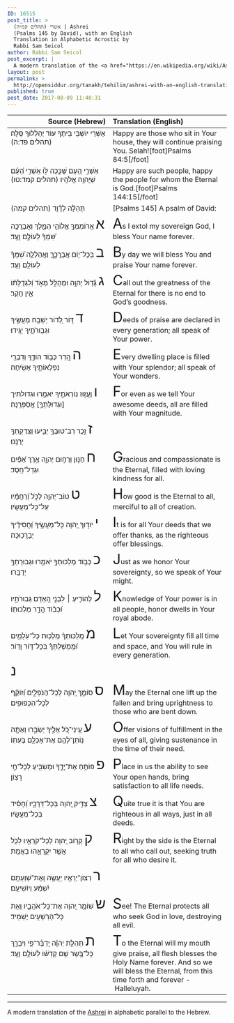 ```yaml
---
ID: 16515
post_title: >
  (אשרי (תהלים קמ״ה | Ashrei
  (Psalms 145 by David), with an English
  Translation in Alphabetic Acrostic by
  Rabbi Sam Seicol
author: Rabbi Sam Seicol
post_excerpt: |
  A modern translation of the <a href="https://en.wikipedia.org/wiki/Ashrei">Ashrei</a> in alphabetic parallel to the Hebrew.
layout: post
permalink: >
  http://opensiddur.org/tanakh/tehilim/ashrei-with-an-english-translation-in-acrostic-by-rabbi-sam-seicol/
published: true
post_date: 2017-08-09 11:40:31
---
```

<table style="margin-left: auto;margin-right: auto;" class="draggable">
<thead><tr><th id="x" style="text-align: right;">Source (Hebrew)</th><th style="text-align: left;">Translation (English)</th></tr></thead>
<tbody>
<tr>
<td style="vertical-align:top;" width="46%">
<div class="liturgy"><span lang="he">
אַשְׁרֵי יוֹשְׁבֵי בֵיתֶךָ עוֹד יְהַלְלוּךָ סֶּלָה׃ (תהלים פד:ה)
</span></div>
</td>
 
<td style="vertical-align:top;" width="53%">
<div class="english">
Happy are those who sit in Your house, they will continue praising You. Selah![foot]Psalms 84:5[/foot]
</div></td>
</tr>


<tr>
<td style="vertical-align:top;" width="46%">
<div class="liturgy"><span lang="he">
אַשְׁרֵ֣י הָ֭עָם שֶׁכָּ֣כָה לּ֑וֹ אַֽשְׁרֵ֥י הָ֝עָ֗ם שֶׁיֲהוָ֥ה אֱלֹהָֽיו׃ (תהלים קמד:טו)
    </span></div>
</td>
 
<td style="vertical-align:top;" width="53%">
<div class="english">
Happy are such people, happy the people for whom the Eternal is God.[foot]Psalms 144:15[/foot]
</div></td>
</tr>


<tr>
<td style="vertical-align:top;" width="46%">
<div class="liturgy"><span lang="he">
(תהלים קמה) תְּהִלָּ֗ה לְדָ֫וִ֥ד 
</span></div>
</td>
 
<td style="vertical-align:top;" width="53%">
<div class="english">
[Psalms 145] A psalm of David:
</div></td>
</tr>


<tr>
<td style="vertical-align:top;" width="46%">
<div class="liturgy"><span lang="he">
<span style="font-size:xx-large;">א</span>&nbsp;אֲרוֹמִמְךָ֣ אֱלוֹהַ֣י הַמֶּ֑לֶךְ וַאֲבָרֲכָ֥ה שִׁ֝מְךָ֗ לְעוֹלָ֥ם וָעֶֽד׃ 
</span></div>
</td>
 
<td style="vertical-align:top;" width="53%">
<div class="english">
<span style="font-size:xx-large;">A</span>s I extol my sovereign God, I bless Your name forever.
</div></td>
</tr>


<tr>
<td style="vertical-align:top;" width="46%">
<div class="liturgy"><span lang="he">
<span style="font-size:xx-large;">ב</span>&nbsp;בְּכָל־י֥וֹם אֲבָרֲכֶ֑ךָּ וַאֲהַלְלָ֥ה שִׁ֝מְךָ֗ לְעוֹלָ֥ם וָעֶֽד׃ 
</span></div>
</td>
 
<td style="vertical-align:top;" width="53%">
<div class="english">
<span style="font-size:xx-large;">B</span>y day we will bless You and praise Your name forever.
</div></td>
</tr>


<tr>
<td style="vertical-align:top;" width="46%">
<div class="liturgy"><span lang="he">
<span style="font-size:xx-large;">ג</span>&nbsp;גָּ֘ד֤וֹל יְהוָ֣ה וּמְהֻלָּ֣ל מְאֹ֑ד וְ֝לִגְדֻלָּת֗וֹ אֵ֣ין חֵֽקֶר׃ 
</span></div>
</td>
 
<td style="vertical-align:top;" width="53%">
<div class="english">
<span style="font-size:xx-large;">C</span>all out the greatness of the Eternal for there is no end to God’s goodness.
</div></td>
</tr>


<tr>
<td style="vertical-align:top;" width="46%">
<div class="liturgy"><span lang="he">
<span style="font-size:xx-large;">ד</span>&nbsp;דּ֣וֹר לְ֭דוֹר יְשַׁבַּ֣ח מַעֲשֶׂ֑יךָ וּגְב֖וּרֹתֶ֣יךָ יַגִּֽידוּ׃ 
</span></div>
</td>
 
<td style="vertical-align:top;" width="53%">
<div class="english">
<span style="font-size:xx-large;">D</span>eeds of praise are declared in every generation; all speak of Your power.
</div></td>
</tr>


<tr>
<td style="vertical-align:top;" width="46%">
<div class="liturgy"><span lang="he">
<span style="font-size:xx-large;">ה</span>&nbsp;הֲ֭דַר כְּב֣וֹד הוֹדֶ֑ךָ וְדִבְרֵ֖י נִפְלְאוֹתֶ֣יךָ אָשִֽׂיחָה׃ 
</span></div>
</td>
 
<td style="vertical-align:top;" width="53%">
<div class="english">
<span style="font-size:xx-large;">E</span>very dwelling place is filled with Your splendor; all speak of Your wonders.
</div></td>
</tr>


<tr>
<td style="vertical-align:top;" width="46%">
<div class="liturgy"><span lang="he">
<span style="font-size:xx-large;">ו</span>&nbsp;וֶעֱז֣וּז נוֹרְאֹתֶ֣יךָ יֹאמֵ֑רוּ וגדולתיך [וּגְדוּלָּתְךָ֥] אֲסַפְּרֶֽנָּה׃ 
</span></div>
</td>
 
<td style="vertical-align:top;" width="53%">
<div class="english">
<span style="font-size:xx-large;">F</span>or even as we tell Your awesome deeds, all are filled with Your magnitude.
</div></td>
</tr>


<tr>
<td style="vertical-align:top;" width="46%">
<div class="liturgy"><span lang="he">
<span style="font-size:xx-large;">ז</span>&nbsp;זֵ֣כֶר רַב־טוּבְךָ֣ יַבִּ֑יעוּ וְצִדְקָתְךָ֥ יְרַנֵּֽנוּ׃ 
</span></div>
</td>
 
<td style="vertical-align:top;" width="53%">
<div class="english">

</div></td>
</tr>


<tr>
<td style="vertical-align:top;" width="46%">
<div class="liturgy"><span lang="he">
<span style="font-size:xx-large;">ח</span>&nbsp;חַנּ֣וּן וְרַח֣וּם יְהוָ֑ה אֶ֥רֶךְ אַ֝פַּ֗יִם וּגְדָל־חָֽסֶד׃ 
</span></div>
</td>
 
<td style="vertical-align:top;" width="53%">
<div class="english">
<span style="font-size:xx-large;">G</span>racious and compassionate is the Eternal, filled with loving kindness for all.
</div></td>
</tr>


<tr>
<td style="vertical-align:top;" width="46%">
<div class="liturgy"><span lang="he">
<span style="font-size:xx-large;">ט</span>&nbsp;טוֹב־יְהוָ֥ה לַכֹּ֑ל וְ֝רַחֲמָ֗יו עַל־כָּל־מַעֲשָֽׂיו׃ 
</span></div>
</td>
 
<td style="vertical-align:top;" width="53%">
<div class="english">
<span style="font-size:xx-large;">H</span>ow good is the Eternal to all, merciful to all of creation.
</div></td>
</tr>


<tr>
<td style="vertical-align:top;" width="46%">
<div class="liturgy"><span lang="he">
<span style="font-size:xx-large;">י</span>&nbsp;יוֹד֣וּךָ יְ֭הוָה כָּל־מַעֲשֶׂ֑יךָ וַ֝חֲסִידֶ֗יךָ יְבָרֲכֽוּכָה׃ 
</span></div>
</td>
 
<td style="vertical-align:top;" width="53%">
<div class="english">
<span style="font-size:xx-large;">I</span>t is for all Your deeds that we offer thanks, as the righteous offer blessings.
</div></td>
</tr>


<tr>
<td style="vertical-align:top;" width="46%">
<div class="liturgy"><span lang="he">
<span style="font-size:xx-large;">כ</span>&nbsp;כְּב֣וֹד מַלְכוּתְךָ֣ יֹאמֵ֑רוּ וּגְבוּרָתְךָ֥ יְדַבֵּֽרוּ׃ 
</span></div>
</td>
 
<td style="vertical-align:top;" width="53%">
<div class="english">
<span style="font-size:xx-large;">J</span>ust as we honor Your sovereignty, so we speak of Your might.
</div></td>
</tr>


<tr>
<td style="vertical-align:top;" width="46%">
<div class="liturgy"><span lang="he">
<span style="font-size:xx-large;">ל</span>&nbsp;לְהוֹדִ֤יעַ ׀ לִבְנֵ֣י הָ֭אָדָם גְּבוּרֹתָ֑יו וּ֝כְב֗וֹד הֲדַ֣ר מַלְכוּתֽוֹ׃ 
</span></div>
</td>
 
<td style="vertical-align:top;" width="53%">
<div class="english">
<span style="font-size:xx-large;">K</span>nowledge of Your power is in all people, honor dwells in Your royal abode.
</div></td>
</tr>


<tr>
<td style="vertical-align:top;" width="46%">
<div class="liturgy"><span lang="he">
<span style="font-size:xx-large;">מ</span>&nbsp;מַֽלְכוּתְךָ֗ מַלְכ֥וּת כָּל־עֹֽלָמִ֑ים וּ֝מֶֽמְשֶׁלְתְּךָ֗ בְּכָל־דּ֥וֹר וָדֽוֹר׃ 
</span></div>
</td>
 
<td style="vertical-align:top;" width="53%">
<div class="english">
<span style="font-size:xx-large;">L</span>et Your sovereignty fill all time and space, and You will rule in every generation.
</div></td>
</tr>


<tr>
<td style="vertical-align:top;" width="46%">
<div class="liturgy"><span lang="he">
<span style="font-size:xx-large;">נ</span>&nbsp;
</span></div>
</td>
 
<td style="vertical-align:top;" width="53%">
<div class="english">

</div></td>
</tr>


<tr>
<td style="vertical-align:top;" width="46%">
<div class="liturgy"><span lang="he">
<span style="font-size:xx-large;">ס</span>&nbsp;סוֹמֵ֣ךְ יְ֭הוָה לְכָל־הַנֹּפְלִ֑ים וְ֝זוֹקֵ֗ף לְכָל־הַכְּפוּפִֽים׃ 
</span></div>
</td>
 
<td style="vertical-align:top;" width="53%">
<div class="english">
<span style="font-size:xx-large;">M</span>ay the Eternal one lift up the fallen and bring uprightness to those who are bent down.
</div></td>
</tr>


<tr>
<td style="vertical-align:top;" width="46%">
<div class="liturgy"><span lang="he">
<span style="font-size:xx-large;">ע</span>&nbsp;עֵֽינֵי־כֹ֭ל אֵלֶ֣יךָ יְשַׂבֵּ֑רוּ וְאַתָּ֤ה נֽוֹתֵן־לָהֶ֖ם אֶת־אָכְלָ֣ם בְּעִתּֽוֹ׃ 
</span></div>
</td>
 
<td style="vertical-align:top;" width="53%">
<div class="english">
<span style="font-size:xx-large;">O</span>ffer visions of fulfillment in the eyes of all, giving sustenance in the time of their need.
</div></td>
</tr>


<tr>
<td style="vertical-align:top;" width="46%">
<div class="liturgy"><span lang="he">
<span style="font-size:xx-large;">פ</span>&nbsp;פּוֹתֵ֥חַ אֶת־יׇדֶ֑ךָ וּמַשְׂבִּ֖יעַ לְכָל־חַ֣י רָצֽוֹן׃ 
</span></div>
</td>
 
<td style="vertical-align:top;" width="53%">
<div class="english">
<span style="font-size:xx-large;">P</span>lace in us the ability to see Your open hands, bring satisfaction to all life needs.
</div></td>
</tr>


<tr>
<td style="vertical-align:top;" width="46%">
<div class="liturgy"><span lang="he">
<span style="font-size:xx-large;">צ</span>&nbsp;צַדִּ֣יק יְ֭הוָה בְּכָל־דְּרָכָ֑יו וְ֝חָסִ֗יד בְּכָל־מַעֲשָֽׂיו׃ 
</span></div>
</td>
 
<td style="vertical-align:top;" width="53%">
<div class="english">
<span style="font-size:xx-large;">Q</span>uite true it is that You are righteous in all ways, just in all deeds.
</div></td>
</tr>


<tr>
<td style="vertical-align:top;" width="46%">
<div class="liturgy"><span lang="he">
<span style="font-size:xx-large;">ק</span>&nbsp;קָר֣וֹב יְ֭הוָה לְכָל־קֹרְאָ֑יו לְכֹ֤ל אֲשֶׁ֖ר יִקְרָאֻ֣הוּ בֶאֱמֶֽת׃ 
</span></div>
</td>
 
<td style="vertical-align:top;" width="53%">
<div class="english">
<span style="font-size:xx-large;">R</span>ight by the side is the Eternal to all who call out, seeking truth for all who desire it.
</div></td>
</tr>


<tr>
<td style="vertical-align:top;" width="46%">
<div class="liturgy"><span lang="he">
<span style="font-size:xx-large;">ר</span>&nbsp;רְצוֹן־יְרֵאָ֥יו יַעֲשֶׂ֑ה וְֽאֶת־שַׁוְעָתָ֥ם יִ֝שְׁמַ֗ע וְיוֹשִׁיעֵֽם׃ 
</span></div>
</td>
 
<td style="vertical-align:top;" width="53%">
<div class="english">

</div></td>
</tr>


<tr>
<td style="vertical-align:top;" width="46%">
<div class="liturgy"><span lang="he">
<span style="font-size:xx-large;">ש</span>&nbsp;שׁוֹמֵ֣ר יְ֭הוָה אֶת־כָּל־אֹהֲבָ֑יו וְאֵ֖ת כָּל־הָרְשָׁעִ֣ים יַשְׁמִֽיד׃ 
</span></div>
</td>
 
<td style="vertical-align:top;" width="53%">
<div class="english">
<span style="font-size:xx-large;">S</span>ee! The Eternal protects all who seek God in love, destroying all evil.
</div></td>
</tr>


<tr>
<td style="vertical-align:top;" width="46%">
<div class="liturgy"><span lang="he">
<span style="font-size:xx-large;">ת</span>&nbsp;תְּהִלַּ֥ת יְהוָ֗ה יְֽדַבֶּ֫ר־פִּ֥י וִיבָרֵ֣ךְ כָּל־בָּ֭שָׂר שֵׁ֥ם קָדְשׁ֗וֹ לְעוֹלָ֥ם וָעֶֽד׃
</span></div>
</td>
 
<td style="vertical-align:top;" width="53%">
<div class="english">
<span style="font-size:xx-large;">T</span>o the Eternal will my mouth give praise, all flesh blesses the Holy Name forever.
And so we will bless the Eternal, from this time forth and forever - Halleluyah.
</div></td>
</tr>
</tbody></table>

<hr />

A modern translation of the <a href="https://en.wikipedia.org/wiki/Ashrei">Ashrei</a> in alphabetic parallel to the Hebrew.
